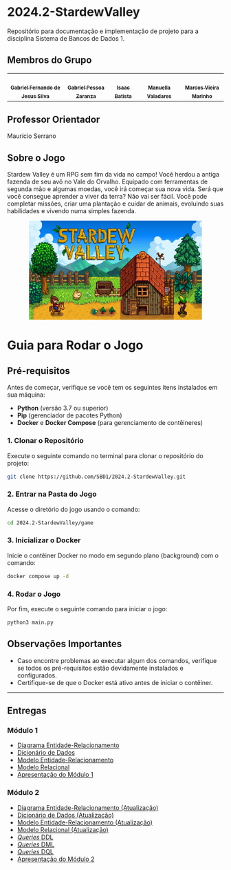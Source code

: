 # 2024.2-StardewValley

Repositório para documentação e implementação de projeto para a disciplina Sistema de Bancos de Dados 1.

## Membros do Grupo

<table>
  <tr>
    <td align="center"><a href="https://github.com/MMcLovin"><img style="border-radius: 60%;" src="https://github.com/MMcLovin.png" width="200px;" alt=""/><br /><sub><b>Gabriel Fernando de Jesus Silva</b></sub></a><br /></td>
    <td align="center"><a href="https://github.com/GZaranza"><img style="border-radius: 60%;" src="https://github.com/GZaranza.png" width="200px;" alt=""/><br /><sub><b>Gabriel Pessoa Zaranza</b></sub></a><br /></td>
    <td align="center"><a href="https://github.com/isaacbatista26"><img style="border-radius: 60%;" src="https://github.com/isaacbatista26.png" width="200px;" alt=""/><br /><sub><b>Isaac Batista</b></sub></a><br /></td>
    <td align="center"><a href="https://github.com/manuvaladares"><img style="border-radius: 60%;" src="https://github.com/manuvaladares.png" width="200px;" alt=""/><br /><sub><b>Manuella Valadares</b></sub></a><br /></td>
    <td align="center"><a href="https://github.com/devMarcosVM"><img style="border-radius: 60%;" src="https://github.com/devMarcosVM.png" width="200px;" alt=""/><br /><sub><b>Marcos Vieira Marinho</b></sub></a><br /></td>
  </tr>
</table>

## Professor Orientador

Maurício Serrano

## Sobre o Jogo

Stardew Valley é um RPG sem fim da vida no campo! Você herdou a antiga fazenda de seu avô no Vale do Orvalho. Equipado com ferramentas de segunda mão e algumas moedas, você irá começar sua nova vida. Será que você consegue aprender a viver da terra? Não vai ser fácil. Você pode completar missões, criar uma plantação e cuidar de animais, evoluindo suas habilidades e vivendo numa simples fazenda.

<div align="center"> <img src="img/capa.jpg" height="230" width="auto"/> </div>

# Guia para Rodar o Jogo

## Pré-requisitos

Antes de começar, verifique se você tem os seguintes itens instalados em sua máquina:

- **Python** (versão 3.7 ou superior)
- **Pip** (gerenciador de pacotes Python)
- **Docker** e **Docker Compose** (para gerenciamento de contêineres)

### 1. Clonar o Repositório

Execute o seguinte comando no terminal para clonar o repositório do projeto:

```bash
git clone https://github.com/SBD1/2024.2-StardewValley.git
```

### 2. Entrar na Pasta do Jogo

Acesse o diretório do jogo usando o comando:

```bash
cd 2024.2-StardewValley/game
```

### 3. Inicializar o Docker

Inicie o contêiner Docker no modo em segundo plano (background) com o comando:

```bash
docker compose up -d
```

### 4. Rodar o Jogo

Por fim, execute o seguinte comando para iniciar o jogo:

```bash
python3 main.py
```

## Observações Importantes

- Caso encontre problemas ao executar algum dos comandos, verifique se todos os pré-requisitos estão devidamente instalados e configurados.
- Certifique-se de que o Docker está ativo antes de iniciar o contêiner.

---

## Entregas

### Módulo 1

- [Diagrama Entidade-Relacionamento](./entrega-01/DER.md/#anchor-link-modulo1)
- [Dicionário de Dados](./entrega-01/DicionáriodeDados.md/#anchor-link-modulo1)
- [Modelo Entidade-Relacionamento](./entrega-01/MER.md/#anchor-link-modulo1)
- [Modelo Relacional](./entrega-01/MREL.md/#anchor-link-modulo1)
- [Apresentação do Módulo 1](./entrega-01/apresentação_1.md)

### Módulo 2

- [Diagrama Entidade-Relacionamento (Atualização)](./entrega-01/DER.md/#anchor-link-modulo2)
- [Dicionário de Dados (Atualização)](./entrega-01/DicionáriodeDados.md/#anchor-link-modulo2)
- [Modelo Entidade-Relacionamento (Atualização)](./entrega-01/MER.md/#anchor-link-modulo2)
- [Modelo Relacional (Atualização)](./entrega-01/MREL.md/#anchor-link-modulo2)
- [_Queries_ DDL](https://github.com/SBD1/2024.2-StardewValley/blob/main/game/db/ddl.sql)
- [_Queries_ DML](https://github.com/SBD1/2024.2-StardewValley/blob/main/game/db/dml.sql)
- [_Queries_ DQL](https://github.com/SBD1/2024.2-StardewValley/blob/main/game/db/dql.sql)
- [Apresentação do Módulo 2](./entrega-02/apresentação_2.md)
